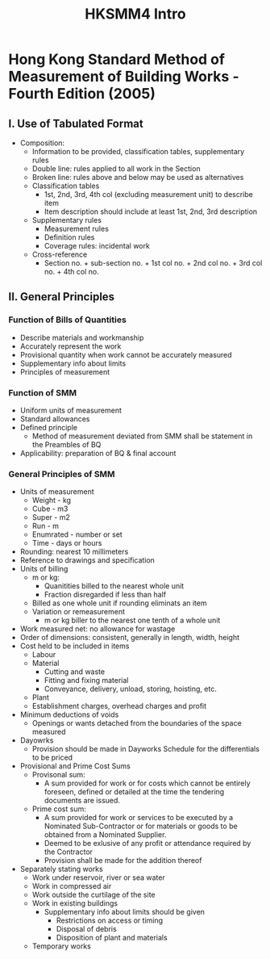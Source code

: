 ﻿---
title: "HKSMM4 Intro"
last_modified_at: 2023-04-30
categories:
- QS
tags:
- Measurement & Billing
toc: true
---

# Hong Kong Standard Method of Measurement of Building Works - Fourth Edition (2005)

## I. Use of Tabulated Format

- Composition:
	- Information to be provided, classification tables, supplementary rules
	- Double line: rules applied to all work in the Section
	- Broken line: rules above and below may be used as alternatives
	- Classification tables
		- 1st, 2nd, 3rd, 4th col (excluding measurement unit) to describe item
		- Item description should include at least 1st, 2nd, 3rd description
	- Supplementary rules
		- Measurement rules
		- Definition rules
		- Coverage rules: incidental work 
	- Cross-reference
		- Section no. + sub-section no. + 1st col no. + 2nd col no. + 3rd col no. + 4th col no. 
	
## II. General Principles

### Function of Bills of Quantities

- Describe materials and workmanship
- Accurately represent the work
- Provisional quantity when work cannot be accurately measured
- Supplementary info about limits
- Principles of measurement

### Function of SMM 

- Uniform units of measurement
- Standard allowances
- Defined principle
	- Method of measurement deviated from SMM shall be statement in the Preambles of BQ
- Applicability: preparation of BQ & final account

### General Principles of SMM

- Units of measurement
	- Weight - kg
	- Cube - m3
	- Super - m2
	- Run - m
	- Enumrated - number or set
	- Time - days or hours
- Rounding: nearest 10 millimeters
- Reference to drawings and specification
- Units of billing
	- m or kg: 
		- Quanitities billed to the nearest whole unit
		- Fraction disregarded if less than half
	- Billed as one whole unit if rounding eliminats an item
	- Variation or remeasurement
		- m or kg biller to the nearest one tenth of a whole unit
- Work measured net: no allowance for wastage
- Order of dimensions: consistent, generally in length, width, height
- Cost held to be included in items
	- Labour
	- Material
		- Cutting and waste
		- Fitting and fixing material
		- Conveyance, delivery, unload, storing, hoisting, etc.
	- Plant
	- Establishment charges, overhead charges and profit
- Minimum deductions of voids
	- Openings or wants detached from the boundaries of the space measured
- Dayowrks
	- Provision should be made in Dayworks Schedule for the differentials to be priced
- Provisional and Prime Cost Sums
	- Provisonal sum: 
		- A sum provided for work or for costs which cannot be entirely foreseen, defined or detailed at the time the tendering documents are issued.
	- Prime cost sum: 
		- A sum provided for work or services to be executed by a Nominated Sub-Contractor or for materials or goods to be obtained from a Nominated Supplier.
		- Deemed to be exlusive of any profit or attendance required by the Contractor
		- Provision shall be made for the addition thereof
- Separately stating works
	- Work under reservoir, river or sea water
	- Work in compressed air
	- Work outside the curtilage of the site
	- Work in existing buildings
		- Supplementary info about limits should be given
			- Restrictions on access or timing
			- Disposal of debris
			- Disposition of plant and materials
	- Temporary works


